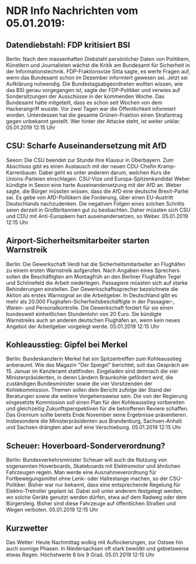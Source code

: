 # NDR Info Nachrichten vom 05.01.2019:


## Datendiebstahl: FDP kritisiert BSI
Berlin: Nach dem massenhaften Diebstahl persönlicher Daten von Politikern, Künstlern und Journalisten wächst die Kritik am Bundesamt für Sicherheit in der Informationstechnik. FDP-Fraktionsvize Sitta sagte, es werfe Fragen auf, wenn das Bundesamt schon im Dezember informiert gewesen sei. Jetzt sei Aufklärung notwendig. Die Bundestagsabgeordneten wollten wissen, wie das BSI genau vorgegangen ist, sagte der FDP-Politiker und verwies auf Sondersitzungen der Ausschüsse in der kommenden Woche. Das Bundesamt hatte mitgeteilt, dass es schon seit Wochen von dem Hackerangriff wusste. Vor zwei Tagen war die Öffentlichkeit informiert worden. Unterdessen hat die gesamte Grünen-Fraktion einen Strafantrag gegen unbekannt gestellt. Wer hinter der Attacke steht, ist weiter unklar. 05.01.2019 12:15 Uhr 

## CSU: Scharfe Auseinandersetzung mit AfD
Seeon:	Die CSU beendet zur Stunde ihre Klausur in Oberbayern. Zum Abschluss gibt es einen Austausch mit der neuen CDU-Chefin Kramp-Karrenbauer. Dabei geht es unter anderem darum, welchen Kurs die Unions-Parteien einschlagen. CSU-Vize und Europa-Spitzenkandidat Weber kündigte in Seeon eine harte Auseinandersetzung mit der AfD an. Weber sagte, die Bürger müssten wissen, dass die AfD eine deutsche Brexit-Partei sei. Es gebe von AfD-Politikern die Forderung, über einen EU-Austritt Deutschlands nachzudenken. Die negativen Folgen eines solchen Schritts seien derzeit in Großbritannien gut zu beobachten. Daher müssten sich CSU und CDU mit Anti-Europäern hart auseinandersetzen, so Weber. 05.01.2019 12:15 Uhr 

## Airport-Sicherheitsmitarbeiter starten Warnstreik
Berlin:	Die Gewerkschaft Verdi hat die Sicherheitsmitarbeiter an Flughäfen zu einem ersten Warnstreik aufgerufen. Nach Angaben eines Sprechers sollen die Beschäftigten am Montagfrüh an den Berliner Flughäfen Tegel und Schönefeld die Arbeit niederlegen. Passagiere müssten sich auf starke Behinderungen einstellen. Der Gewerkschaftssprecher bezeichnete die Aktion als erstes Warnsignal an die Arbeitgeber. In Deutschland gibt es mehr als 20.000 Flughafen-Sicherheitsbeschäftigte in der Passagier-, Waren- und Personalkontrolle. Die Gewerkschaft fordert für sie einen bundesweit einheitlichen Stundenlohn von 20 Euro. Sie kündigte Warnstreiks auch an anderen deutschen Flughäfen an, wenn kein neues Angebot der Arbeitgeber vorgelegt werde. 05.01.2019 12:15 Uhr 

## Kohleausstieg: Gipfel bei Merkel
Berlin: Bundeskanzlerin Merkel hat ein Spitzentreffen zum Kohleausstieg anberaumt. Wie das Magazin "Der Spiegel" berichtet, soll das Gespräch am 15. Januar im Kanzleramt stattfinden. Eingeladen sind demnach die vier Ministerpräsidenten, in deren Ländern Braunkohle gefördert wird, die zuständigen Bundesminister sowie die vier Vorsitzenden der Kohlekommission. Themen sollen dem Bericht zufolge der Stand der Beratungen sowie die weitere Vorgehensweise sein. Die von der Regierung eingesetzte Kommission soll einen Plan für den Kohleausstieg vorbereiten und gleichzeitig Zukunftsperspektiven für die betroffenen Reviere schaffen. Das Gremium sollte bereits Ende November seine Ergebnisse präsentieren. Insbesondere die Ministerpräsidenten aus Brandenburg, Sachsen-Anhalt und Sachsen drängten aber auf eine Verschiebung. 05.01.2019 12:15 Uhr 

## Scheuer: Hoverboard-Sonderverordnung?
Berlin: Bundesverkehrsminister Scheuer will auch die Nutzung von sogenannten Hoverboards, Skateboards mit Elektromotor und ähnlichen Fahrzeugen regeln. Man werde eine Ausnahmeverordnung für Fortbewegungsmittel ohne Lenk- oder Haltestange machen, so der CSU-Politiker. Bisher war nur bekannt, dass eine entsprechende Regelung für Elektro-Tretroller geplant ist. Dabei soll unter anderem festgelegt werden, wo solche Geräte genutzt werden dürfen, etwa auf dem Radweg oder dem Bürgersteig. Bisher sind diese Fahrzeuge auf öffentlichen Straßen und Wegen verboten. 05.01.2019 12:15 Uhr 

## Kurzwetter
Das Wetter: Heute Nachmittag wolkig mit Auflockerungen, zur Ostsee hin auch sonnige Phasen. In Niedersachsen oft stark bewölkt und gebietsweise etwas Regen. Höchstwerte 6 bis 9 Grad. 05.01.2019 12:15 Uhr 
